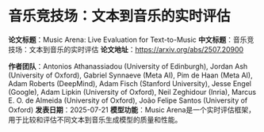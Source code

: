 # 音乐竞技场：文本到音乐的实时评估

**论文标题**：Music Arena: Live Evaluation for Text-to-Music
**中文标题**：音乐竞技场：文本到音乐的实时评估
**论文地址**：https://arxiv.org/abs/2507.20900

**作者团队**：Antonios Athanassiadou (University of Edinburgh), Jordan Ash (University of Oxford), Gabriel Synnaeve (Meta AI), Pim de Haan (Meta AI), Adam Roberts (DeepMind), Adam Fisch (Stanford University), Jesse Engel (Google), Adam Lipkin (University of Oxford), Neil Zeghidour (Inria), Marcus E. O. de Almeida (University of Oxford), João Felipe Santos (University of Oxford)
**发表日期**：2025-07-21
**模型功能**：Music Arena是一个实时评估框架，用于比较和评估不同文本到音乐生成模型的质量和性能。
